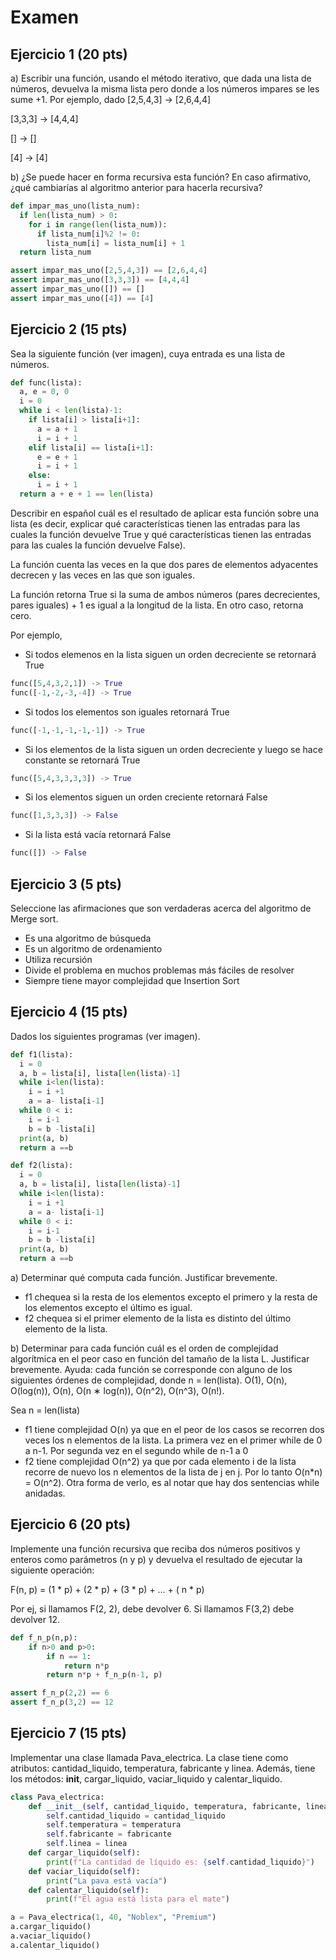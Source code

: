 # Examen

## Ejercicio 1 (20 pts)
a) Escribir una función, usando el método iterativo, que dada una lista de números, devuelva la misma lista pero donde a los números impares se les sume +1. Por ejemplo, dado
[2,5,4,3] -> [2,6,4,4]

[3,3,3] -> [4,4,4]

[] -> []

[4] -> [4]

b) ¿Se puede hacer en forma recursiva esta función? En caso afirmativo, ¿qué cambiarías al algoritmo anterior para hacerla recursiva?

```python
def impar_mas_uno(lista_num):
  if len(lista_num) > 0:
    for i in range(len(lista_num)):
      if lista_num[i]%2 != 0:
        lista_num[i] = lista_num[i] + 1
  return lista_num
```

```python
assert impar_mas_uno([2,5,4,3]) == [2,6,4,4]
assert impar_mas_uno([3,3,3]) == [4,4,4]
assert impar_mas_uno([]) == []
assert impar_mas_uno([4]) == [4]
```

## Ejercicio 2 (15 pts)

Sea la siguiente función (ver imagen), cuya entrada es una lista de números.

```python
def func(lista):
  a, e = 0, 0
  i = 0
  while i < len(lista)-1:
    if lista[i] > lista[i+1]:
      a = a + 1
      i = i + 1
    elif lista[i] == lista[i+1]:
      e = e + 1
      i = i + 1
    else:
      i = i + 1
  return a + e + 1 == len(lista)
```

Describir en español cuál es el resultado de aplicar esta función sobre una lista (es decir, explicar qué características tienen las entradas para las cuales la función devuelve True y qué características tienen las entradas para las cuales la función devuelve False).

La función cuenta las veces en la que dos pares de elementos adyacentes decrecen y las veces en las que son iguales.

La función retorna True si la suma de ambos números (pares decrecientes, pares iguales) + 1 es igual a la longitud de la lista.
En otro caso, retorna cero.

Por ejemplo,
- Si todos elemenos en la lista siguen un orden decreciente se retornará True
```python
func([5,4,3,2,1]) -> True
func([-1,-2,-3,-4]) -> True
```
- Si todos los elementos son iguales retornará True
```python
func([-1,-1,-1,-1,-1]) -> True
```
- Si los elementos de la lista siguen un orden decreciente y luego se hace constante se retornará True
```python
func([5,4,3,3,3,3]) -> True
```
- Si los elementos siguen un orden creciente retornará False
```python
func([1,3,3,3]) -> False
```
- Si la lista está vacía retornará False
```python
func([]) -> False
```

## Ejercicio 3 (5 pts)

Seleccione las afirmaciones que son verdaderas acerca del algoritmo de Merge sort.
- Es una algoritmo de búsqueda
- Es un algoritmo de ordenamiento
- Utiliza recursión
- Divide el problema en muchos problemas más fáciles de resolver
- Siempre tiene mayor complejidad que Insertion Sort

## Ejercicio 4 (15 pts)
Dados los siguientes programas (ver imagen).

```python
def f1(lista):
  i = 0
  a, b = lista[i], lista[len(lista)-1]
  while i<len(lista):
    i = i +1
    a = a- lista[i-1]
  while 0 < i:
    i = i-1
    b = b -lista[i]
  print(a, b)
  return a ==b

def f2(lista):
  i = 0
  a, b = lista[i], lista[len(lista)-1]
  while i<len(lista):
    i = i +1
    a = a- lista[i-1]
  while 0 < i:
    i = i-1
    b = b -lista[i]
  print(a, b)
  return a ==b
```

a) Determinar qué computa cada función. Justificar brevemente.
- f1 chequea si la resta de los elementos excepto el primero y la resta de los elementos excepto el último es igual.
- f2 chequea si el primer elemento de la lista es distinto del último elemento de la lista.

b) Determinar para cada función cuál es el orden de complejidad algorítmica en el peor caso en función del tamaño de la lista L. Justificar brevemente. Ayuda: cada función se corresponde con alguno de los siguientes órdenes de complejidad, donde n = len(lista). O(1), O(n), O(log(n)), O(n), O(n ∗ log(n)), O(n^2), O(n^3), O(n!).

Sea n = len(lista)
- f1 tiene complejidad O(n) ya que en el peor de los casos se recorren dos veces los n elementos de la lista. La primera vez en el primer while de 0 a n-1. Por segunda vez en el segundo while de n-1 a 0
- f2 tiene complejidad O(n^2) ya que por cada elemento i de la lista recorre de nuevo los n elementos de la lista de j en j. Por lo tanto O(n*n) = O(n^2). Otra forma de verlo, es al notar que hay dos sentencias while anidadas.

## Ejercicio 6 (20 pts)

Implemente una función recursiva que reciba dos números positivos y enteros como parámetros (n y p) y  devuelva el resultado de ejecutar  la siguiente operación:

F(n, p) = (1 * p) + (2 * p) + (3 * p) +  … + ( n * p)

Por ej, si llamamos F(2, 2), debe devolver 6. Si llamamos F(3,2) debe devolver 12.

```python
def f_n_p(n,p):
    if n>0 and p>0:
        if n == 1:
            return n*p
        return n*p + f_n_p(n-1, p)

assert f_n_p(2,2) == 6
assert f_n_p(3,2) == 12
```

## Ejercicio 7 (15 pts)
Implementar una clase llamada Pava_electrica. La clase tiene como atributos: cantidad_liquido, temperatura, fabricante y linea. Además, tiene los métodos: __init__, cargar_liquido, vaciar_liquido y calentar_liquido.

```python
class Pava_electrica:
    def __init__(self, cantidad_liquido, temperatura, fabricante, linea):
        self.cantidad_liquido = cantidad_liquido
        self.temperatura = temperatura
        self.fabricante = fabricante
        self.linea = linea
    def cargar_liquido(self):
        print(f"La cantidad de líquido es: {self.cantidad_liquido}")
    def vaciar_liquido(self):
        print("La pava está vacía")
    def calentar_liquido(self):
        print(f"El agua está lista para el mate")

a = Pava_electrica(1, 40, "Noblex", "Premium")
a.cargar_liquido()
a.vaciar_liquido()
a.calentar_liquido()
```